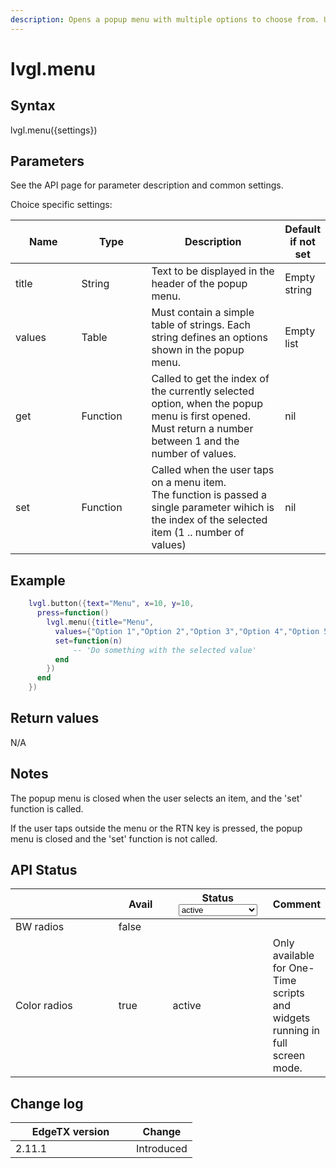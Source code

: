 ```yaml
---
description: Opens a popup menu with multiple options to choose from. Uses EdgeTX styling.
---
```


# lvgl.menu

## Syntax

lvgl.menu({settings})

## Parameters

See the API page for parameter description and common settings.

Choice specific settings:

<table><thead><tr><th width="124">Name</th><th width="122">Type</th><th width="289">Description</th><th>Default if not set</th></tr></thead><tbody><tr><td>title</td><td>String</td><td>Text to be displayed in the header of the popup menu.</td><td>Empty string</td></tr><tr><td>values</td><td>Table</td><td>Must contain a simple table of strings. Each string defines an options shown in the popup menu.</td><td>Empty list</td></tr><tr><td>get</td><td>Function</td><td>Called to get the index of the currently selected option, when the popup menu is first opened.<br>Must return a number between 1 and the number of values.</td><td>nil</td></tr><tr><td>set</td><td>Function</td><td>Called when the user taps on a menu item.<br>The function is passed a single parameter wihich is the index of the selected item (1 .. number of values)</td><td>nil</td></tr></tbody></table>

## Example

```lua
    lvgl.button({text="Menu", x=10, y=10,
      press=function() 
        lvgl.menu({title="Menu",
          values={"Option 1","Option 2","Option 3","Option 4","Option 5","Option 6","Option 7","Option 8","Option 9","Option 10",},
          set=function(n)
              -- 'Do something with the selected value'
          end
        })
      end
    })
```

## Return values

N/A

## Notes

The popup menu is closed when the user selects an item, and the 'set' function is called.

If the user taps outside the menu or the RTN key is pressed, the popup menu is closed and the 'set' function is not called.

## API Status

<table><thead><tr><th width="153"></th><th width="72" data-type="checkbox">Avail</th><th width="145">Status<select><option value="93c8b010d44e45efaec5c0c14d3992ac" label="active" color="blue"></option><option value="7e7074d1164048e3b0b24a02b4300f6c" label="to be depreciated" color="blue"></option></select></th><th>Comment</th></tr></thead><tbody><tr><td>BW radios</td><td>false</td><td></td><td></td></tr><tr><td>Color radios</td><td>true</td><td><span data-option="93c8b010d44e45efaec5c0c14d3992ac">active</span></td><td>Only available for One-Time scripts and widgets running in full screen mode.</td></tr></tbody></table>

## Change log

<table><thead><tr><th width="177">EdgeTX version</th><th>Change</th></tr></thead><tbody><tr><td>2.11.1</td><td>Introduced</td></tr></tbody></table>
